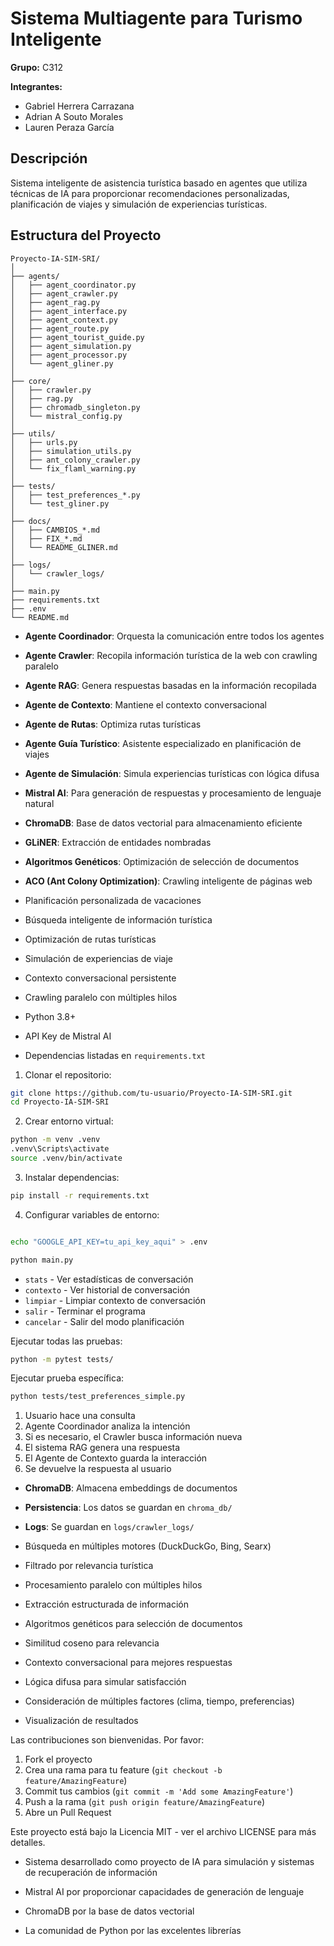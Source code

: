 # Sistema Multiagente para Turismo Inteligente

**Grupo:** C312

**Integrantes:**
- Gabriel Herrera Carrazana
- Adrian A Souto Morales  
- Lauren Peraza García

## Descripción

Sistema inteligente de asistencia turística basado en agentes que utiliza técnicas de IA para proporcionar recomendaciones personalizadas, planificación de viajes y simulación de experiencias turísticas.

## Estructura del Proyecto

```
Proyecto-IA-SIM-SRI/
│
├── agents/                 
│   ├── agent_coordinator.py    
│   ├── agent_crawler.py        
│   ├── agent_rag.py           
│   ├── agent_interface.py      
│   ├── agent_context.py        
│   ├── agent_route.py          
│   ├── agent_tourist_guide.py  
│   ├── agent_simulation.py     
│   ├── agent_processor.py      
│   └── agent_gliner.py         
│
├── core/                   
│   ├── crawler.py             
│   ├── rag.py                 
│   ├── chromadb_singleton.py  
│   └── mistral_config.py      
│
├── utils/                  
│   ├── urls.py               
│   ├── simulation_utils.py   
│   ├── ant_colony_crawler.py 
│   └── fix_flaml_warning.py  
│
├── tests/                  
│   ├── test_preferences_*.py  
│   └── test_gliner.py        
│
├── docs/                   
│   ├── CAMBIOS_*.md          
│   ├── FIX_*.md              
│   └── README_GLINER.md      
│
├── logs/                   
│   └── crawler_logs/         
│
├── main.py                 
├── requirements.txt        
├── .env                   
└── README.md              
```




- **Agente Coordinador**: Orquesta la comunicación entre todos los agentes
- **Agente Crawler**: Recopila información turística de la web con crawling paralelo
- **Agente RAG**: Genera respuestas basadas en la información recopilada
- **Agente de Contexto**: Mantiene el contexto conversacional
- **Agente de Rutas**: Optimiza rutas turísticas
- **Agente Guía Turístico**: Asistente especializado en planificación de viajes
- **Agente de Simulación**: Simula experiencias turísticas con lógica difusa


- **Mistral AI**: Para generación de respuestas y procesamiento de lenguaje natural
- **ChromaDB**: Base de datos vectorial para almacenamiento eficiente
- **GLiNER**: Extracción de entidades nombradas
- **Algoritmos Genéticos**: Optimización de selección de documentos
- **ACO (Ant Colony Optimization)**: Crawling inteligente de páginas web


- Planificación personalizada de vacaciones
- Búsqueda inteligente de información turística
- Optimización de rutas turísticas
- Simulación de experiencias de viaje
- Contexto conversacional persistente
- Crawling paralelo con múltiples hilos



- Python 3.8+
- API Key de Mistral AI
- Dependencias listadas en `requirements.txt`



1. Clonar el repositorio:
```bash
git clone https://github.com/tu-usuario/Proyecto-IA-SIM-SRI.git
cd Proyecto-IA-SIM-SRI
```

2. Crear entorno virtual:
```bash
python -m venv .venv
.venv\Scripts\activate  
source .venv/bin/activate  
```

3. Instalar dependencias:
```bash
pip install -r requirements.txt
```

4. Configurar variables de entorno:
```bash

echo "GOOGLE_API_KEY=tu_api_key_aqui" > .env
```




```bash
python main.py
```


- `stats` - Ver estadísticas de conversación
- `contexto` - Ver historial de conversación
- `limpiar` - Limpiar contexto de conversación
- `salir` - Terminar el programa
- `cancelar` - Salir del modo planificación



Ejecutar todas las pruebas:
```bash
python -m pytest tests/
```

Ejecutar prueba específica:
```bash
python tests/test_preferences_simple.py
```




1. Usuario hace una consulta
2. Agente Coordinador analiza la intención
3. Si es necesario, el Crawler busca información nueva
4. El sistema RAG genera una respuesta
5. El Agente de Contexto guarda la interacción
6. Se devuelve la respuesta al usuario


- **ChromaDB**: Almacena embeddings de documentos
- **Persistencia**: Los datos se guardan en `chroma_db/`
- **Logs**: Se guardan en `logs/crawler_logs/`




- Búsqueda en múltiples motores (DuckDuckGo, Bing, Searx)
- Filtrado por relevancia turística
- Procesamiento paralelo con múltiples hilos
- Extracción estructurada de información


- Algoritmos genéticos para selección de documentos
- Similitud coseno para relevancia
- Contexto conversacional para mejores respuestas


- Lógica difusa para simular satisfacción
- Consideración de múltiples factores (clima, tiempo, preferencias)
- Visualización de resultados



Las contribuciones son bienvenidas. Por favor:
1. Fork el proyecto
2. Crea una rama para tu feature (`git checkout -b feature/AmazingFeature`)
3. Commit tus cambios (`git commit -m 'Add some AmazingFeature'`)
4. Push a la rama (`git push origin feature/AmazingFeature`)
5. Abre un Pull Request



Este proyecto está bajo la Licencia MIT - ver el archivo LICENSE para más detalles.



- Sistema desarrollado como proyecto de IA para simulación y sistemas de recuperación de información



- Mistral AI por proporcionar capacidades de generación de lenguaje
- ChromaDB por la base de datos vectorial
- La comunidad de Python por las excelentes librerías


